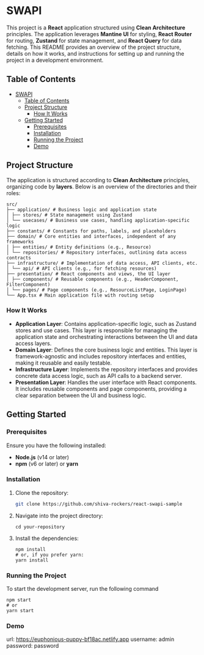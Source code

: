 # SWAPI

This project is a **React** application structured using **Clean Architecture** principles. The application leverages **Mantine UI** for styling, **React Router** for routing, **Zustand** for state management, and **React Query** for data fetching. This README provides an overview of the project structure, details on how it works, and instructions for setting up and running the project in a development environment.

## Table of Contents

- [SWAPI](#swapi)
  - [Table of Contents](#table-of-contents)
  - [Project Structure](#project-structure)
    - [How It Works](#how-it-works)
  - [Getting Started](#getting-started)
    - [Prerequisites](#prerequisites)
    - [Installation](#installation)
    - [Running the Project](#running-the-project)
    - [Demo](#demo)

## Project Structure

The application is structured according to **Clean Architecture** principles, organizing code by **layers**. Below is an overview of the directories and their roles:

```
src/
├── application/ # Business logic and application state
│ ├── stores/ # State management using Zustand
│ └── usecases/ # Business use cases, handling application-specific logic
├── constants/ # Constants for paths, labels, and placeholders
├── domain/ # Core entities and interfaces, independent of any frameworks
│ ├── entities/ # Entity definitions (e.g., Resource)
│ └── repositories/ # Repository interfaces, outlining data access contracts
├── infrastructure/ # Implementation of data access, API clients, etc.
│ └── api/ # API clients (e.g., for fetching resources)
├── presentation/ # React components and views, the UI layer
│ ├── components/ # Reusable components (e.g., HeaderComponent, FilterComponent)
│ └── pages/ # Page components (e.g., ResourceListPage, LoginPage)
└── App.tsx # Main application file with routing setup
```

### How It Works

-   **Application Layer**: Contains application-specific logic, such as Zustand stores and use cases. This layer is responsible for managing the application state and orchestrating interactions between the UI and data access layers.
-   **Domain Layer**: Defines the core business logic and entities. This layer is framework-agnostic and includes repository interfaces and entities, making it reusable and easily testable.
-   **Infrastructure Layer**: Implements the repository interfaces and provides concrete data access logic, such as API calls to a backend server.
-   **Presentation Layer**: Handles the user interface with React components. It includes reusable components and page components, providing a clear separation between the UI and business logic.

## Getting Started

### Prerequisites

Ensure you have the following installed:

-   **Node.js** (v14 or later)
-   **npm** (v6 or later) or **yarn**

### Installation

1. Clone the repository:
    ```bash
    git clone https://github.com/shiva-rockers/react-swapi-sample
    ```
2. Navigate into the project directory:
    ```
    cd your-repository
    ```
3. Install the dependencies:
    ```
    npm install
    # or, if you prefer yarn:
    yarn install
    ```

### Running the Project

To start the development server, run the following command

```
npm start
# or
yarn start
```

### Demo

url: https://euphonious-puppy-bf18ac.netlify.app
username: admin
password: password

